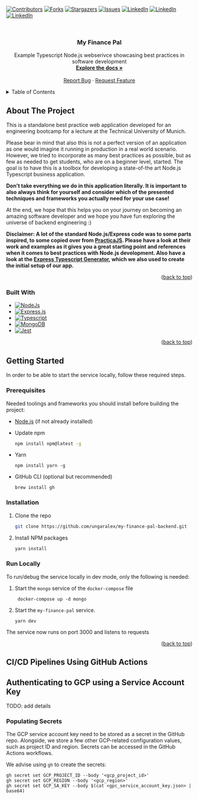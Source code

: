 <a name="readme-top"></a>

<!-- PROJECT SHIELDS -->
[![Contributors][contributors-shield]][contributors-url]
[![Forks][forks-shield]][forks-url]
[![Stargazers][stars-shield]][stars-url]
[![Issues][issues-shield]][issues-url]
[![LinkedIn][linkedin-shield-alex]][linkedin-url-alex]
[![LinkedIn][linkedin-shield-saadi]][linkedin-url-saadi]
[![LinkedIn][linkedin-shield-arda]][linkedin-url-arda]


<!-- PROJECT LOGO -->
<br />
<div align="center">
<h3 align="center">My Finance Pal</h3>

  <p align="center">
    Example Typescript Node.js webserivce showcasing best practices in software development
    <br />
    <a href="https://github.com/ungaralex/my-finance-pal-backend"><strong>Explore the docs »</strong></a>
    <br />
    <br />
    <a href="https://github.com/ungaralex/my-finance-pal-backend/issues">Report Bug</a>
    ·
    <a href="https://github.com/ungaralex/my-finance-pal-backend/issues">Request Feature</a>
  </p>
</div>



<!-- TABLE OF CONTENTS -->
<details>
  <summary>Table of Contents</summary>
  <ol>
    <li>
      <a href="#about-the-project">About The Project</a>
      <ul>
        <li><a href="#built-with">Built With</a></li>
      </ul>
    </li>
    <li>
      <a href="#getting-started">Getting Started</a>
      <ul>
        <li><a href="#prerequisites">Prerequisites</a></li>
        <li><a href="#installation">Installation</a></li>
      </ul>
    </li>
  </ol>
</details>



<!-- ABOUT THE PROJECT -->
## About The Project

This is a standalone best practice web application developed for an engineering bootcamp
for a lecture at the Technical University of Munich.

Please bear in mind that also this is not a perfect version of an application as one would
imagine it running in production in a real world scenario. However, we tried to incorporate
as many best practices as possible, but as few as needed to get students, who are
on a beginner level, started. The goal is to have this is a toolbox for developing a state-of-the
art Node.js Typescript business application.

**Don't take everything we do in this application literally. It is important to also always think
for yourself and consider which of the presented techniques and frameworks you actually
need for your use case!**

At the end, we hope that this helps you on your journey on becoming an amazing software
developer and we hope you have fun exploring the universe of backend engineering :)

**Disclaimer: A lot of the standard Node.js/Express code was to some parts inspired, to some
copied over from [PracticaJS](https://github.com/practicajs/practica). Please have a look at their work and
examples as it gives you a great starting point and references when it comes to best practices
with Node.js development. Also have a look at the [Express Typescript Generator](https://www.npmjs.com/package/express-generator-typescript),
which we also used to create the initial setup of our app.**

<p align="right">(<a href="#readme-top">back to top</a>)</p>



### Built With

* [![NodeJs][Nodejs]][Node-url]
* [![Express.js][Expressjs]][Express-url]
* [![Typescript][Typescript]][Typescript-url]
* [![MongoDB][MongoDB]][Mongodb-url]
* [![Jest][Jest]][Jest-url]

<p align="right">(<a href="#readme-top">back to top</a>)</p>



<!-- GETTING STARTED -->
## Getting Started

In order to be able to start the service locally, follow these required steps.

### Prerequisites

Needed toolings and frameworks you should install before building the project:

* [Node.js](https://nodejs.org/en/download) (if not already installed)

* Update npm

  ```sh
  npm install npm@latest -g
  ```

* Yarn

  ```shell
  npm install yarn -g
  ```

* GitHub CLI (optional but recommended)

  ```shell
  brew install gh
  ```

### Installation

1. Clone the repo

   ```sh
   git clone https://github.com/ungaralex/my-finance-pal-backend.git
   ```

2. Install NPM packages

   ```sh
   yarn install
   ```

### Run Locally

To run/debug the service locally in dev mode, only the following is needed:

1. Start the `mongo` service of the `docker-compose` file

   ```shell
    docker-compose up -d mongo
   ```

2. Start the `my-finance-pal` service.

   ```shell
   yarn dev
   ```

The service now runs on port 3000 and listens to requests

<p align="right">(<a href="#readme-top">back to top</a>)</p>

## CI/CD Pipelines Using GitHub Actions

## Authenticating to GCP using a Service Account Key

TODO: add details

### Populating Secrets

The GCP service account key need to be stored as a secret in the GitHub repo. Alongside, we store a few other GCP-related
configuration values, such as project ID and region. Secrets can be accessed in the GitHub Actions workflows.

We advise using `gh` to create the secrets:

```shell
gh secret set GCP_PROJECT_ID --body '<gcp_project_id>'
gh secret set GCP_REGION --body '<gcp_region>'
gh secret set GCP_SA_KEY --body $(cat <gpc_service_account_key.json> | base64)
```

<!-- MARKDOWN LINKS & IMAGES -->
<!-- https://www.markdownguide.org/basic-syntax/#reference-style-links -->
[contributors-shield]: https://img.shields.io/github/contributors/ungaralex/my-finance-pal-backend.svg?style=for-the-badge
[contributors-url]: https://github.com/ungaralex/my-finance-pal-backend/graphs/contributors
[forks-shield]: https://img.shields.io/github/forks/ungaralex/my-finance-pal-backend.svg?style=for-the-badge
[forks-url]: https://github.com/ungaralex/my-finance-pal-backend/network/members
[stars-shield]: https://img.shields.io/github/stars/ungaralex/my-finance-pal-backend.svg?style=for-the-badge
[stars-url]: https://github.com/ungaralex/my-finance-pal-backend/stargazers
[issues-shield]: https://img.shields.io/github/issues/ungaralex/my-finance-pal-backend.svg?style=for-the-badge
[issues-url]: https://github.com/ungaralex/my-finance-pal-backend/issues
[linkedin-shield-alex]: https://img.shields.io/badge/-Alexander%20Ungar-black.svg?style=for-the-badge&logo=linkedin&colorB=555
[linkedin-shield-saadi]: https://img.shields.io/badge/-Saadi%20Myftija-black.svg?style=for-the-badge&logo=linkedin&colorB=555
[linkedin-shield-arda]: https://img.shields.io/badge/-Arda%20Özdere-black.svg?style=for-the-badge&logo=linkedin&colorB=555
[linkedin-url-alex]: https://www.linkedin.com/in/alexander-ungar
[linkedin-url-saadi]: https://www.linkedin.com/in/saadimyftija
[linkedin-url-arda]: https://www.linkedin.com/in/arda-%C3%B6zdere-85058a91

[Expressjs]: https://img.shields.io/badge/Express-grey?style=for-the-badge&logo=express&logoColor=red
[Express-url]: https://expressjs.com/
[Nodejs]: https://img.shields.io/badge/Node.js-black?style=for-the-badge&logo=nodedotjs&logoColor=green
[Node-url]: https://nodejs.org/en
[Typescript]: https://img.shields.io/badge/Typescript-white?style=for-the-badge&logo=typescript&logoColor=blue
[Typescript-url]: https://www.typescriptlang.org/
[MongoDB]: https://img.shields.io/badge/MongoDB-purple?style=for-the-badge&logo=mongodb&logoColor=green
[Mongodb-url]: https://www.mongodb.com/
[Jest]: https://img.shields.io/badge/Jest-orange?style=for-the-badge&logo=jest&logoColor=white
[Jest-url]: https://jestjs.io/

